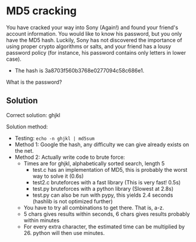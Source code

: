 # MD5 cracking

You have cracked your way into Sony (Again!) and found your friend's account information. You would like to know his password, but you only have the MD5 hash. Luckily, Sony has not discovered the importance of using proper crypto algorithms or salts, and your friend has a lousy password policy (for instance, his password contains only letters in lower case).

* The hash is 3a8703f560b3768e0277094c58c686e1.

What is the password?

## Solution

Correct solution: ghjkl

Solution method:

* Testing: `echo -n ghjkl | md5sum`
* Method 1: Google the hash, any difficulty we can give already exists on the net.
* Method 2: Actually write code to brute force:
  * Times are for ghjkl, alphabetically sorted search, length 5
    * test.c has an implementation of MD5, this is probably the worst way to solve it (0.6s)
    * test2.c bruteforces with a fast library (This is very fast! 0.5s)
    * test.py bruteforces with a python library (Slowest at 2.8s)
    * test.py can also be run with pypy, this yields 2.4 seconds (hashlib is not optimized further)
  * You have to try all combinations to get there. That is, a-z.
  * 5 chars gives results within seconds, 6 chars gives results probably within minutes
  * For every extra character, the estimated time can be multiplied by 26. python will then use minutes.
